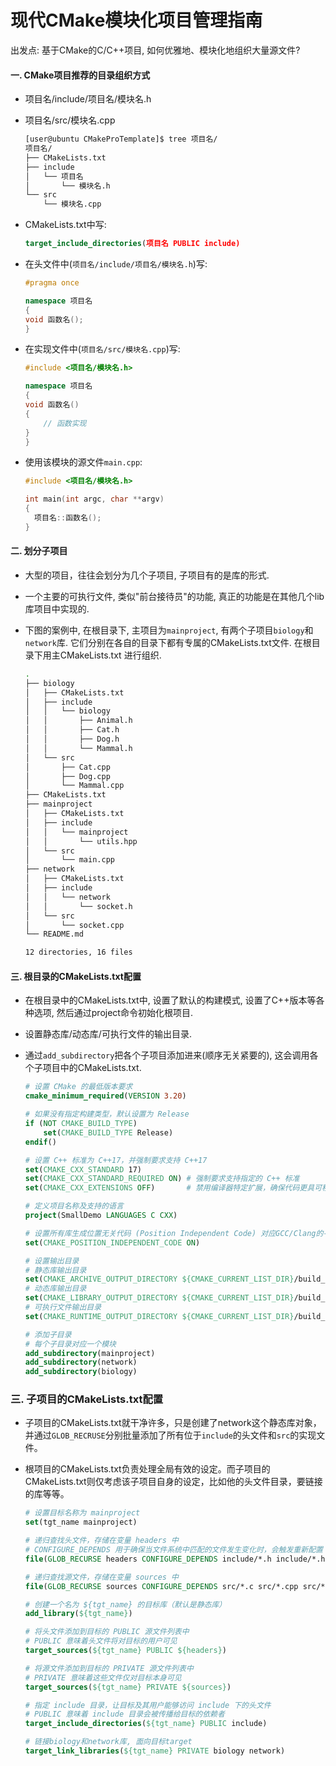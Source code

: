 # 现代CMake模块化项目管理指南

出发点: 基于CMake的C/C++项目, 如何优雅地、模块化地组织大量源文件?

#### 一. CMake项目推荐的目录组织方式

- 项目名/include/项目名/模块名.h
- 项目名/src/模块名.cpp

  ```sh
  [user@ubuntu CMakeProTemplate]$ tree 项目名/
  项目名/
  ├── CMakeLists.txt
  ├── include
  │   └── 项目名
  │       └── 模块名.h
  └── src
      └── 模块名.cpp
  ```

- CMakeLists.txt中写:

  ```cmake
  target_include_directories(项目名 PUBLIC include)
  ```

- 在头文件中(`项目名/include/项目名/模块名.h`)写:

  ```cpp
  #pragma once
  
  namespace 项目名
  {
  void 函数名();
  }
  ```

- 在实现文件中(`项目名/src/模块名.cpp`)写:

  ```cpp
  #include <项目名/模块名.h>
  
  namespace 项目名
  {
  void 函数名()
  {
      // 函数实现
  }
  }
  ```
  
- 使用该模块的源文件`main.cpp`:

  ```cpp
  #include <项目名/模块名.h>
  
  int main(int argc, char **argv)
  {
  	项目名::函数名();
  }
  ```

  

#### 二. 划分子项目

- 大型的项目，往往会划分为几个子项目, 子项目有的是库的形式.

- 一个主要的可执行文件, 类似"前台接待员"的功能, 真正的功能是在其他几个lib库项目中实现的.

- 下图的案例中,  在根目录下, 主项目为`mainproject`, 有两个子项目`biology`和`network`库. 它们分别在各自的目录下都有专属的CMakeLists.txt文件. 在根目录下用主CMakeLists.txt 进行组织.

  ```sh
  .
  ├── biology
  │   ├── CMakeLists.txt
  │   ├── include
  │   │   └── biology
  │   │       ├── Animal.h
  │   │       ├── Cat.h
  │   │       ├── Dog.h
  │   │       └── Mammal.h
  │   └── src
  │       ├── Cat.cpp
  │       ├── Dog.cpp
  │       └── Mammal.cpp
  ├── CMakeLists.txt
  ├── mainproject
  │   ├── CMakeLists.txt
  │   ├── include
  │   │   └── mainproject
  │   │       └── utils.hpp
  │   └── src
  │       └── main.cpp
  ├── network
  │   ├── CMakeLists.txt
  │   ├── include
  │   │   └── network
  │   │       └── socket.h
  │   └── src
  │       └── socket.cpp
  └── README.md
  
  12 directories, 16 files
  ```

#### 三. 根目录的CMakeLists.txt配置

- 在根目录中的CMakeLists.txt中, 设置了默认的构建模式, 设置了C++版本等各种选项, 然后通过project命令初始化根项目.
- 设置静态库/动态库/可执行文件的输出目录.
- 通过`add_subdirectory`把各个子项目添加进来(顺序无关紧要的), 这会调用各个子项目中的CMakeLists.txt.

  ```cmake
  # 设置 CMake 的最低版本要求
  cmake_minimum_required(VERSION 3.20)

  # 如果没有指定构建类型，默认设置为 Release
  if (NOT CMAKE_BUILD_TYPE)
      set(CMAKE_BUILD_TYPE Release)
  endif()

  # 设置 C++ 标准为 C++17，并强制要求支持 C++17
  set(CMAKE_CXX_STANDARD 17)
  set(CMAKE_CXX_STANDARD_REQUIRED ON) # 强制要求支持指定的 C++ 标准
  set(CMAKE_CXX_EXTENSIONS OFF)       # 禁用编译器特定扩展，确保代码更具可移植性

  # 定义项目名称及支持的语言
  project(SmallDemo LANGUAGES C CXX)
  
  # 设置所有库生成位置无关代码 (Position Independent Code) 对应GCC/Clang的-fPIC
  set(CMAKE_POSITION_INDEPENDENT_CODE ON)

  # 设置输出目录
  # 静态库输出目录
  set(CMAKE_ARCHIVE_OUTPUT_DIRECTORY ${CMAKE_CURRENT_LIST_DIR}/build_output/lib)
  # 动态库输出目录
  set(CMAKE_LIBRARY_OUTPUT_DIRECTORY ${CMAKE_CURRENT_LIST_DIR}/build_output/bin)
  # 可执行文件输出目录
  set(CMAKE_RUNTIME_OUTPUT_DIRECTORY ${CMAKE_CURRENT_LIST_DIR}/build_output/bin)

  # 添加子目录
  # 每个子目录对应一个模块
  add_subdirectory(mainproject)
  add_subdirectory(network)
  add_subdirectory(biology)
  ```

### 三. 子项目的CMakeLists.txt配置

- 子项目的CMakeLists.txt就干净许多，只是创建了network这个静态库对象，并通过`GLOB_RECRUSE`分别批量添加了所有位于`include`的头文件和`src`的实现文件。
- 根项目的CMakeLists.txt负责处理全局有效的设定。而子项目的CMakeLists.txt则仅考虑该子项目自身的设定，比如他的头文件目录，要链接的库等等。

  ```cmake
  # 设置目标名称为 mainproject
  set(tgt_name mainproject)

  # 递归查找头文件，存储在变量 headers 中
  # CONFIGURE_DEPENDS 用于确保当文件系统中匹配的文件发生变化时，会触发重新配置
  file(GLOB_RECURSE headers CONFIGURE_DEPENDS include/*.h include/*.hpp)

  # 递归查找源文件，存储在变量 sources 中
  file(GLOB_RECURSE sources CONFIGURE_DEPENDS src/*.c src/*.cpp src/*.cc src/*.cxx)

  # 创建一个名为 ${tgt_name} 的目标库（默认是静态库）
  add_library(${tgt_name})

  # 将头文件添加到目标的 PUBLIC 源文件列表中
  # PUBLIC 意味着头文件将对目标的用户可见
  target_sources(${tgt_name} PUBLIC ${headers})

  # 将源文件添加到目标的 PRIVATE 源文件列表中
  # PRIVATE 意味着这些文件仅对目标本身可见
  target_sources(${tgt_name} PRIVATE ${sources})

  # 指定 include 目录，让目标及其用户能够访问 include 下的头文件
  # PUBLIC 意味着 include 目录会被传播给目标的依赖者
  target_include_directories(${tgt_name} PUBLIC include)

  # 链接biology和network库, 面向目标target
  target_link_libraries(${tgt_name} PRIVATE biology network)
  ```



